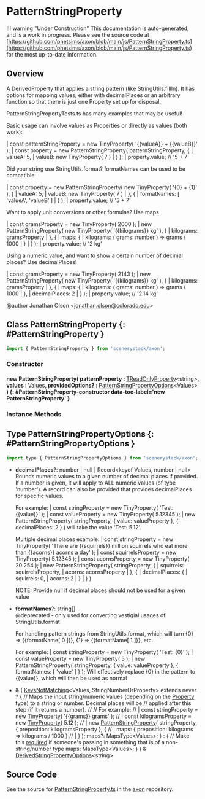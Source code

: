 # PatternStringProperty

!!! warning "Under Construction"
    This documentation is auto-generated, and is a work in progress. Please see the source code at
    [https://github.com/phetsims/axon/blob/main/js/PatternStringProperty.ts](https://github.com/phetsims/axon/blob/main/js/PatternStringProperty.ts) for the most up-to-date information.

## Overview

A DerivedProperty that applies a string pattern (like StringUtils.fillIn). It has options for mapping values,
either with decimalPlaces or an arbitrary function so that there is just one Property set up for disposal.

PatternStringPropertyTests.ts has many examples that may be useful!

Basic usage can involve values as Properties or directly as values (both work):

| const patternStringProperty = new TinyProperty( '{{valueA}} + {{valueB}}' );
| const property = new PatternStringProperty( patternStringProperty, {
|   valueA: 5,
|   valueB: new TinyProperty( 7 )
| } );
| property.value; // '5 + 7'

Did your string use StringUtils.format? formatNames can be used to be compatible:

| const property = new PatternStringProperty( new TinyProperty( '{0} + {1}' ), {
|   valueA: 5,
|   valueB: new TinyProperty( 7 )
| }, {
|   formatNames: [ 'valueA', 'valueB' ]
| } );
| property.value; // '5 + 7'

Want to apply unit conversions or other formulas? Use maps

| const gramsProperty = new TinyProperty( 2000 );
| new PatternStringProperty( new TinyProperty( '{{kilograms}} kg' ), {
|   kilograms: gramsProperty
| }, {
|   maps: {
|     kilograms: ( grams: number ) =&gt; grams / 1000
|   }
| } );
| property.value; // '2 kg'

Using a numeric value, and want to show a certain number of decimal places? Use decimalPlaces!

| const gramsProperty = new TinyProperty( 2143 );
| new PatternStringProperty( new TinyProperty( '{{kilograms}} kg' ), {
|   kilograms: gramsProperty
| }, {
|   maps: {
|     kilograms: ( grams: number ) =&gt; grams / 1000
|   },
|   decimalPlaces: 2
| } );
| property.value; // '2.14 kg'

@author Jonathan Olson &lt;jonathan.olson@colorado.edu&gt;

## Class PatternStringProperty {: #PatternStringProperty }


```js
import { PatternStringProperty } from 'scenerystack/axon';
```
### Constructor

#### new PatternStringProperty( patternProperty : <span style="font-weight: 400;">[TReadOnlyProperty](../axon/TReadOnlyProperty.md)&lt;<span style="color: hsla(calc(var(--md-hue) + 180deg),80%,40%,1);">string</span>&gt;</span>, values : <span style="font-weight: 400;">Values</span>, providedOptions? : <span style="font-weight: 400;">[PatternStringPropertyOptions](../axon/PatternStringProperty.md#PatternStringPropertyOptions)&lt;Values&gt;</span> ) {: #PatternStringProperty-constructor data-toc-label='new PatternStringProperty' }

### Instance Methods





## Type PatternStringPropertyOptions {: #PatternStringPropertyOptions }


```js
import type { PatternStringPropertyOptions } from 'scenerystack/axon';
```


- **decimalPlaces**?: <span style="color: hsla(calc(var(--md-hue) + 180deg),80%,40%,1);">number</span> | <span style="color: hsla(calc(var(--md-hue) + 180deg),80%,40%,1);">null</span> | Record&lt;keyof Values, <span style="color: hsla(calc(var(--md-hue) + 180deg),80%,40%,1);">number</span> | <span style="color: hsla(calc(var(--md-hue) + 180deg),80%,40%,1);">null</span>&gt;
<br>  Rounds numeric values to a given number of decimal places if provided. If a number is given, it will apply to
  ALL numeric values (of type 'number'). A record can also be provided that provides decimalPlaces for specific
  values.
  
  For example:
  | const stringProperty = new TinyProperty( 'Test: {{value}}' );
  | const valueProperty = new TinyProperty( 5.12345 );
  | new PatternStringProperty( stringProperty, { value: valueProperty }, { decimalPlaces: 2 } )
  will take the value 'Test: 5.12'.
  
  Multiple decimal places example:
  | const stringProperty = new TinyProperty( 'There are {{squirrels}} million squirrels who eat more than {{acorns}} acorns a day' );
  | const squirrelsProperty = new TinyProperty( 5.12345 );
  | const acornsProperty = new TinyProperty( 20.254 );
  | new PatternStringProperty( stringProperty, {
  |   squirrels: squirrelsProperty,
  |   acorns: acornsProperty
  | }, {
  |   decimalPlaces: {
  |     squirrels: 0,
  |     acorns: 2
  |   }
  | } )
  
  NOTE: Provide null if decimal places should not be used for a given value
- **formatNames**?: <span style="color: hsla(calc(var(--md-hue) + 180deg),80%,40%,1);">string</span>[]
<br>  @deprecated - only used for converting vestigial usages of StringUtils.format
  
  For handling pattern strings from StringUtils.format, which will turn {0} =&gt; {{formatName[ 0 ]}},
  {1} =&gt; {{formatName[ 1 ]}}, etc.
  
  For example:
  | const stringProperty = new TinyProperty( 'Test: {0}' );
  | const valueProperty = new TinyProperty( 5 );
  | new PatternStringProperty( stringProperty, { value: valueProperty }, { formatNames: [ 'value' ] } );
  Will effectively replace {0} in the pattern to {{value}}, which will then be used as normal
- &amp; ( [KeysNotMatching](../phet-core/KeysNotMatching.md)&lt;Values, StringNumberOrProperty&gt; extends <span style="color: hsla(calc(var(--md-hue) + 180deg),80%,40%,1);">never</span> ? {
    // Maps the input <span style="color: hsla(calc(var(--md-hue) + 180deg),80%,40%,1);">string</span>/numeric values (depending on the [Property](../axon/Property.md) type) to a <span style="color: hsla(calc(var(--md-hue) + 180deg),80%,40%,1);">string</span> or <span style="color: hsla(calc(var(--md-hue) + 180deg),80%,40%,1);">number</span>. Decimal places will be
    // applied after <span style="color: hsla(calc(var(--md-hue) + 180deg),80%,40%,1);">this</span> step (if it returns a <span style="color: hsla(calc(var(--md-hue) + 180deg),80%,40%,1);">number</span>).
    //
    // For example:
    // | const stringProperty = new [TinyProperty](../axon/TinyProperty.md)( '{{grams}} grams' );
    // | const kilogramsProperty = new [TinyProperty](../axon/TinyProperty.md)( 5.12 );
    // | new [PatternStringProperty](../axon/PatternStringProperty.md)( stringProperty, { preposition: kilogramsProperty }, {
    // |   maps: { preposition: kilograms =&gt; kilograms / 1000 }
    // | } );
    maps?: MapsType&lt;Values&gt;;
  } : {
      // Make <span style="color: hsla(calc(var(--md-hue) + 180deg),80%,40%,1);">this</span> [required](../phet-core/required.md) if someone's passing in something that is of a non-<span style="color: hsla(calc(var(--md-hue) + 180deg),80%,40%,1);">string</span>/<span style="color: hsla(calc(var(--md-hue) + 180deg),80%,40%,1);">number</span> type
      maps: MapsType&lt;Values&gt;;
    } ) &amp; [DerivedStringPropertyOptions](../axon/DerivedStringProperty.md#DerivedStringPropertyOptions)&lt;<span style="color: hsla(calc(var(--md-hue) + 180deg),80%,40%,1);">string</span>&gt;




## Source Code

See the source for [PatternStringProperty.ts](https://github.com/phetsims/axon/blob/main/js/PatternStringProperty.ts) in the [axon](https://github.com/phetsims/axon) repository.
